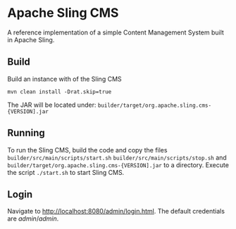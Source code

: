 # Apache Sling CMS

A reference implementation of a simple Content Management System built in Apache Sling.

## Build

Build an instance with of the Sling CMS

    mvn clean install -Drat.skip=true
    
The JAR will be located under: `builder/target/org.apache.sling.cms-{VERSION].jar`

## Running

To run the Sling CMS, build the code and copy the files `builder/src/main/scripts/start.sh` `builder/src/main/scripts/stop.sh` and `builder/target/org.apache.sling.cms-{VERSION].jar` to a directory. Execute the script `./start.sh` to start Sling CMS.

## Login

Navigate to [http://localhost:8080/admin/login.html](http://localhost:8080/admin/login.html). The default credentials are *admin*/*admin*.
